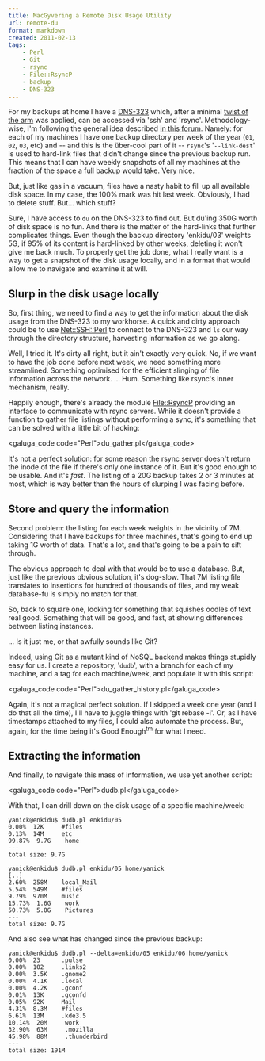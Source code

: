 ```yaml
---
title: MacGyvering a Remote Disk Usage Utility
url: remote-du
format: markdown
created: 2011-02-13
tags:
    - Perl
    - Git
    - rsync
    - File::RsyncP
    - backup
    - DNS-323
---
```


For my backups at home I have a [DNS-323][1] which, after
a minimal [twist of the arm][2] was applied, 
can be accessed via 'ssh' and 'rsync'.  Methodology-wise, 
I'm following the general idea described 
[in this forum][3].  Namely: for each of my machines I have one
backup directory per week of the year (`01`, `02`, `03`, etc) and
-- and this is the über-cool part of it -- 
`rsync`'s '`--link-dest`'  is used 
to hard-link files that didn't change since the previous backup run.
This means that I can have weekly snapshots of all my machines at
the fraction of the space a full backup would take. Very nice.

[1]: http://www.dlink.com/products/?pid=509
[2]: http://wiki.dns323.info/howto:ffp
[3]: http://forum.dsmg600.info/t2125-DNS-323-Rsync-Time-Machine!.html

But, just like gas in a vacuum, files have a nasty habit to fill up all
available disk space.  In my case, the 100% mark was hit last week. Obviously, 
I had to delete stuff.  But... which stuff?

Sure, I have access to `du` on the DNS-323 to find out. But 
du'ing 350G worth of disk space
is no fun. And there is the matter of the hard-links that further complicates 
things. Even though the backup directory 'enkidu/03' weights 5G, if 95% of its
content is hard-linked by other weeks, deleting it won't give me back much.
To properly get the job done, what I really want is a way to get a snapshot of 
the disk usage locally, and in 
a format that would allow me to navigate and examine it at will. 

## Slurp in the disk usage locally

So, first thing, we need to find a way
to get the information about the disk usage from the DNS-323 to my
workhorse.
A quick and dirty approach could be to use [Net::SSH::Perl](cpan)
to connect to the DNS-323 and `ls` our way through the directory structure, 
harvesting information as we go along. 

Well, I tried it. It's dirty all right, but it ain't exactly very quick. 
No, if we want to have the job done before next week, we need something 
more streamlined. Something optimised for the efficient slinging of 
file information across the network. ... Hum. Something like rsync's inner
mechanism, really.

Happily enough, there's already the module [File::RsyncP](cpan)
providing an interface to communicate with rsync servers. While it doesn't
provide a function to gather file listings without performing a sync, it's 
something that can be solved with a little bit of hacking:

<galuga_code code="Perl">du_gather.pl</galuga_code>

It's not a perfect solution: for some reason the rsync server doesn't return
the inode of the file if there's only one instance of it. But it's good
enough to be usable. And it's *fast*. The listing of a 20G backup takes 2 or 3
minutes at most, which is way better than the hours of slurping I was facing
before.

## Store and query the information

Second problem: the listing for each week weights in the vicinity of 7M.
Considering that I have backups for three machines, that's going to end up
taking 1G worth of data. That's a lot, and that's going to be a pain to sift
through. 

The obvious approach to deal with that would be to use a database. But, just like the 
previous obvious solution, it's dog-slow. That 7M listing file translates to
insertions for hundred of thousands of files, and my weak database-fu is
simply no match for that.

So, back to square one, looking for something that squishes oodles of text
real good. Something that will be good, and fast, at showing differences between 
listing instances.

...  Is it just me, or that awfully sounds like Git?

Indeed, using Git as a mutant kind of NoSQL backend makes things 
stupidly easy for us. I create a repository, '`dudb`', with a branch
for each of my machine, and a tag for each machine/week, and populate it
with this script:

<galuga_code code="Perl">du_gather_history.pl</galuga_code>

Again,
it's not a magical perfect solution. If I skipped a week one year (and I do that all
the time), I'll have to juggle things with 'git rebase -i'. Or, as I have
timestamps attached to my files, I could also automate the process. But,
again, for
the time being it's Good Enough<sup>tm</sup> for what I need.

## Extracting the information

And finally, to navigate this mass of information, we use yet another script:

<galuga_code code="Perl">dudb.pl</galuga_code>

With that, I can drill down on the disk usage of a specific machine/week:

    yanick@enkidu$ dudb.pl enkidu/05
    0.00%  12K     #files
    0.13%  14M     etc
    99.87%  9.7G    home
    ---
    total size: 9.7G

    yanick@enkidu$ dudb.pl enkidu/05 home/yanick
    [..]
    2.60%  258M    local_Mail
    5.54%  549M    #files
    9.79%  970M    music
    15.73%  1.6G    work
    50.73%  5.0G    Pictures
    ---
    total size: 9.7G

And also see what has changed since the previous backup:

    yanick@enkidu$ dudb.pl --delta=enkidu/05 enkidu/06 home/yanick
    0.00%  23      .pulse
    0.00%  102     .links2
    0.00%  3.5K    .gnome2
    0.00%  4.1K    .local
    0.00%  4.2K    .gconf
    0.01%  13K     .gconfd
    0.05%  92K     Mail
    4.31%  8.3M    #files
    6.61%  13M     .kde3.5
    10.14%  20M     work
    32.90%  63M     .mozilla
    45.98%  88M     .thunderbird
    ---
    total size: 191M

